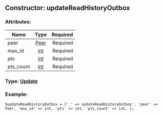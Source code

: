 ## Constructor: updateReadHistoryOutbox  

### Attributes:

| Name     |    Type       | Required |
|----------|:-------------:|---------:|
|peer|[Peer](../types/Peer.md) | Required|
|max\_id|[int](../types/int.md) | Required|
|pts|[int](../types/int.md) | Required|
|pts\_count|[int](../types/int.md) | Required|


### Type: [Update](../types/Update.md)

### Example:


```
$updateReadHistoryOutbox = ['_' => updateReadHistoryOutbox', 'peer' => Peer, 'max_id' => int, 'pts' => int, 'pts_count' => int, ];
```